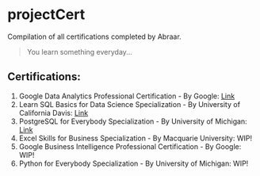 # projectCert
Compilation of all certifications completed by Abraar.

> You learn something everyday...

## Certifications:

1. Google Data Analytics Professional Certification - By Google: [Link](https://www.coursera.org/account/accomplishments/specialization/certificate/BD55QUDNXXUC)
2. Learn SQL Basics for Data Science Specialization - By University of California Davis: [Link](https://www.coursera.org/account/accomplishments/specialization/certificate/4GC4QK92CKTH)
3. PostgreSQL for Everybody Specialization - By University of Michigan: [Link](https://www.coursera.org/account/accomplishments/specialization/certificate/BJNGHJWBGGL9)
4. Excel Skills for Business Specialization - By Macquarie University: WIP!
5. Google Business Intelligence Professional Certification - By Google: WIP!
6. Python for Everybody Specialization - By University of Michigan: WIP!

